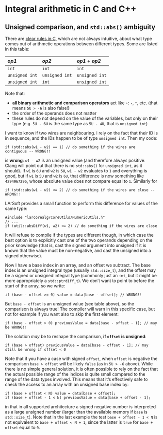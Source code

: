 Integral arithmetic in C and C++
====================================================================

Unsigned comparison, and `std::abs()` ambiguity
---------------------------------------------------------------------------------------------

There are [clear rules in C](http://en.cppreference.com/w/cpp/language/operator_arithmetic), which are not always intuitive, about what type comes out of arithmetic operations between different types. Some are listed in this table:

|*op1*|*op2*|*op1* + *op2*|
|:----|:----|:------------|
|`int`|`int`|`int`|
|`unsigned int`|`unsigned int`|`unsigned int`|
|`unsigned int`|`int`|`unsigned int`|

Note that:

-   **all binary arithmetic and comparison operators** act like `+`: `-`, `*`, etc. (that means `5U > -6` is also false!)
-   the order of the operands does not matter
-   these rules do not depend on the value of the variables, but only on their type (e.g. `5U - 6U` is the same type as `5U - 4U`, that is `unsigned int`)

I want to know if two wires are neighbouring. I rely on the fact that their ID is in sequence, and the IDs happen to be of type `unsigned int`. Then my code:

    if (std::abs(w1 - w2) == 1) // do something if the wires are contiguous -- WRONG!!

is **wrong**: `w1 - w2` is an unsigned value (and therefore always positive: Clang will point out that there is no `std::abs()` for `unsigned int`, as it should). If `w1` is `6U` and `w2` is `5U`, `w1 - w2` evaluates to `1` and everything is good, but if `w1` is `5U` and `w2` is `6U`, that difference is now something like `4294967295`, whose absolute value does not compare equal to `1`. Similarly for

    if (std::abs(w1 - w2) <= 2) // do something if the wires are close -- WRONG!!

LArSoft provides a small function to perform this difference for values of the same type:

    #include "larcorealg/CoreUtils/NumericUtils.h" 
    // ...
    if (util::absDiff(w1, w2) <= 2) // do something if the wires are close

It will refuse to compile if the types are different though, in which case the best option is to explicitly cast one of the two operands depending on the prior knowledge (that is, cast the signed argument into unsigned if it is known that the value must be non-negative, and cast the unsigned into a signed otherwise).

Now I have a base index in an array, and an offset we subtract. The base index is an unsigned integral type (usually `std::size_t`), and the offset may be a signed or unsigned integral type (commonly just an `int`, but it might be more appropriately a `std::ptrdiff_t`). We don’t want to point to before the start of the array, so we write:

    if (base - offset >= 0) value = data[base - offset]; // WRONG!!

But `base - offset` is an unsigned value (see table above), so the comparison is always true! The compiler will warn in this specific case, but not for example if you want also to skip the first element:

    if (base - offset > 0) previousValue = data[base - offset - 1]; // may be WRONG!!

The solution *may* be to reshape the comparison, **if `offset` is unsigned**:

    if (base > offset) previousValue = data[base - offset - 1]; // may still be wrong if offset < 0

Note that if you have a case with signed `offset`, when `offset` is negative the comparison `base > offset` will be likely `false` (as in `5U > -6` above).
While there is no simple general solution, it is often possible to rely on the fact that the actual possible range of the indices is quite small compared to the range of the data types involved. This means that it’s effectively safe to check the access to an array with an unsigned base index by:

    if (base + offset < N) value = data[base + offset];
    if (base + offset - 1 < N) previousValue = data[base + offset - 1];

in that in all supported architecture a signed negative number is interpreted as a large unsigned number (larger than the available memory if `base` is `std::size_t`). Note that in the last example the test `base + offset - 1 < N` is not equivalent to `base + offset < N + 1`, since the latter is `true` for `base + offset` equal to `0`.

